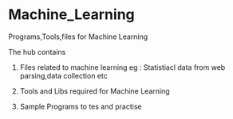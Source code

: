 # Machine_Learning
Programs,Tools,files for Machine Learning

The hub contains
1. Files related to machine learning
  eg : Statistiacl data from web parsing,data collection etc
  
2. Tools and Libs required for Machine Learning
3. Sample Programs to tes and practise
